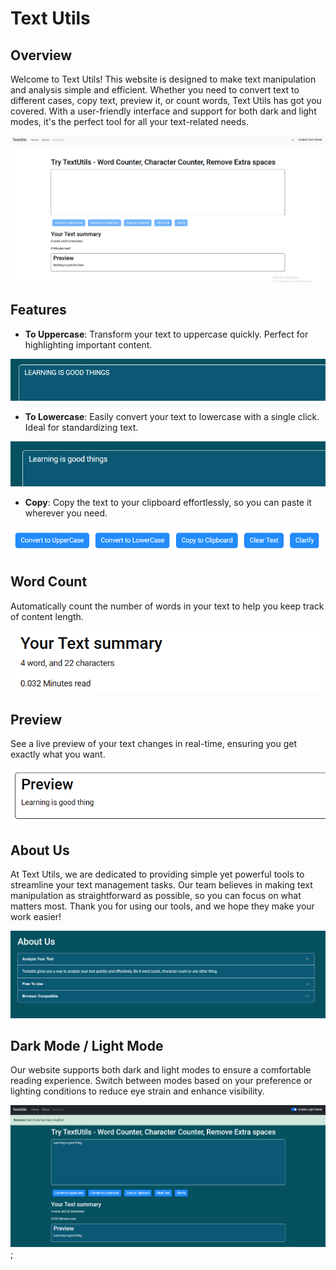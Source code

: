# Text Utils

## Overview

Welcome to Text Utils! This website is designed to make text manipulation and analysis simple and efficient. Whether you need to convert text to different cases, copy text, preview it, or count words, Text Utils has got you covered. With a user-friendly interface and support for both dark and light modes, it's the perfect tool for all your text-related needs.

![Main Page](./src/Images/MainPage.png)


## Features

- **To Uppercase**: Transform your text to uppercase quickly. Perfect for highlighting important content.

![Main Page](./src/Images/Uppercase.png)

- **To Lowercase**: Easily convert your text to lowercase with a single click. Ideal for standardizing text.

![Main Page](./src/Images/Lowercase.png)

- **Copy**: Copy the text to your clipboard effortlessly, so you can paste it wherever you need.

![Main Page](./src/Images/Features.png)

## Word Count

Automatically count the number of words in your text to help you keep track of content length.

![Main Page](./src/Images/TextSummary.png)

## Preview

See a live preview of your text changes in real-time, ensuring you get exactly what you want.

![Main Page](./src/Images/Preview.png)

## About Us

At Text Utils, we are dedicated to providing simple yet powerful tools to streamline your text management tasks. Our team believes in making text manipulation as straightforward as possible, so you can focus on what matters most. Thank you for using our tools, and we hope they make your work easier!

![Main Page](./src/Images/AboutUs.png)

## Dark Mode / Light Mode

Our website supports both dark and light modes to ensure a comfortable reading experience. Switch between modes based on your preference or lighting conditions to reduce eye strain and enhance visibility.

![Main Page](./src/Images/DarkMode.png);

